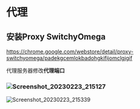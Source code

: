 # 代理



## 安装Proxy SwitchyOmega

https://chrome.google.com/webstore/detail/proxy-switchyomega/padekgcemlokbadohgkifijomclgjgif

代理服务器修改**代理端口**



### ![Screenshot_20230223_215127](/home/bailey/图片/Screenshot_20230223_215127.png)



![Screenshot_20230223_215339](/home/bailey/图片/Screenshot_20230223_215339.png)